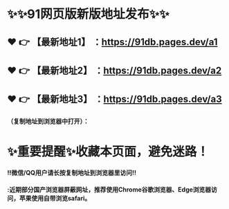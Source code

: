 # :sparkles::sparkles:91网页版新版地址发布:sparkles::sparkles:

 :heart: :point_right: 【最新地址1】 ：https://91db.pages.dev/a1
 ------
 :heart: :point_right: 【最新地址2】 ：https://91db.pages.dev/a2
 ------
 :heart: :point_right: 【最新地址3】 ：https://91db.pages.dev/a3
 ------


#### （复制地址到浏览器中打开）：
# :sparkles:重要提醒:sparkles:收藏本页面，避免迷路！
#### ‼️微信/QQ用户请长按复制地址到浏览器里访问‼
#### :近期部分国产浏览器屏蔽网址，推荐使用Chrome谷歌浏览器、Edge浏览器访问，苹果使用自带浏览safari。
